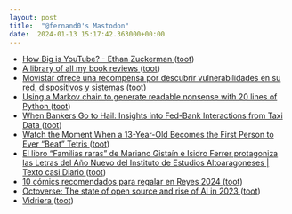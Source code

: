 ```yaml
---
layout: post
title:  "@fernand0's Mastodon"
date:  2024-01-13 15:17:42.363000+00:00
---
```

*  [How Big is YouTube? - Ethan Zuckerman ](https://ethanzuckerman.com/2023/12/22/how-big-is-youtube) ([toot](https://mastodon.social/@fernand0/111749304310949973))
*  [A library of all my book reviews ](https://shkspr.mobi/blog/2023/12/a-library-of-all-my-book-reviews) ([toot](https://mastodon.social/@fernand0/111749202173088860))
*  [Movistar ofrece una recompensa por descubrir vulnerabilidades en su red, dispositivos y sistemas ](https://blog.elhacker.net/2024/01/movistar-ofrece-una-recompensa-por-descubrir-vulnerabilidades-red-sistemas-dispositivos.htm) ([toot](https://mastodon.social/@fernand0/111749143568438396))
*  [Using a Markov chain to generate readable nonsense with 20 lines of Python ](https://benhoyt.com/writings/markov-chain) ([toot](https://mastodon.social/@fernand0/111748967361115692))
*  [When Bankers Go to Hail: Insights into Fed-Bank Interactions from Taxi Data  ](https://papers.ssrn.com/sol3/papers.cfm?abstract_id=3141240) ([toot](https://mastodon.social/@fernand0/111748939789347489))
*  [Watch the Moment When a 13-Year-Old Becomes the First Person to Ever “Beat” Tetris ](https://www.openculture.com/2024/01/watch-the-moment-when-a-13-year-old-becomes-the-first-person-to-ever-beat-tetris.htm) ([toot](https://mastodon.social/@fernand0/111748695114524294))
*  [El libro “Familias raras” de Mariano Gistaín e Isidro Ferrer protagoniza las Letras del Año Nuevo del Instituto de Estudios Altoaragoneses \| Texto casi Diario ](https://www.gistain.net/el-libro-familias-raras-de-mariano-gistain-e-isidro-ferrer-protagoniza-las-letras-del-ano-nuevo-del-instituto-de-estudios-altoaragoneses) ([toot](https://mastodon.social/@fernand0/111748573086121244))
*  [10 cómics recomendados para regalar en Reyes 2024 ](https://www.elperiodico.com/es/ocio-y-cultura/20240103/comics-recomendados-regalar-reyes-2024-9571292) ([toot](https://mastodon.social/@fernand0/111748485303526073))
*  [Octoverse: The state of open source and rise of AI in 2023 ](https://github.blog/2023-11-08-the-state-of-open-source-and-ai) ([toot](https://mastodon.social/@fernand0/111748406523674250))
*  [Vidriera ](https://www.flickr.com/photos/fernand0/53457114266) ([toot](https://mastodon.social/@fernand0/111748312073377241))
